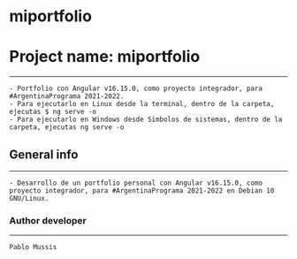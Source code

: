 # miportfolio

# Project name: miportfolio
***
	- Portfolio con Angular v16.15.0, como proyecto integrador, para #ArgentinaPrograma 2021-2022.
	- Para ejecutarlo en Linux desde la terminal, dentro de la carpeta, ejecutas $ ng serve -o
	- Para ejecutarlo en Windows desde Simbolos de sistemas, dentro de la carpeta, ejecutas ng serve -o

## General info
***
	- Desarrollo de un portfolio personal con Angular v16.15.0, como proyecto integrador, para #ArgentinaPrograma 2021-2022 en Debian 10 GNU/Linux.

### Author developer
***
	Pablo Mussis
